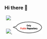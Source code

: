 ### Hi there 👋

<div style="display:table; width:100%; margin:5px">

  <div style="float:right display:table-cell; width:45%;">
    <a href="https://github.com/anuraghazra/github-readme-stats">
      <img width="80%" src="https://github-readme-stats.vercel.app/api?username=hamadayuuki&count_private=true&show_icons=true" />
    </a>
  </div>

<div style="float:left display:table-cell; width:45%;">
  <a href="https://github.com/anuraghazra/convoychat">
    <img width="45%" src="https://github-readme-stats.vercel.app/api/top-langs/?username=hamadayuuki&langs_count=3&hide=Jupyter Notebook&layout=compact" />
  </a>
  <img width="45%" src="attentionComment.png" />
</div>
